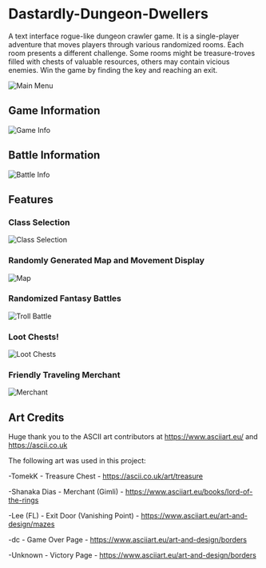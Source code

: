 # Dastardly-Dungeon-Dwellers
A text interface rogue-like dungeon crawler game. It is a single-player adventure that moves players through various randomized rooms. Each room presents a different challenge. Some rooms might be treasure-troves filled with chests of valuable resources, others may contain vicious enemies. Win the game by finding the key and reaching an exit.

![Main Menu](https://github.com/Cloudismss/Dastardly-Dungeon-Dwellers/blob/main/images/main%20menu.png)

## Game Information

![Game Info](https://github.com/Cloudismss/Dastardly-Dungeon-Dwellers/blob/main/images/info.png)

## Battle Information

![Battle Info](https://github.com/Cloudismss/Dastardly-Dungeon-Dwellers/blob/main/images/battle%20info.png)

## Features

### Class Selection

![Class Selection](https://github.com/Cloudismss/Dastardly-Dungeon-Dwellers/blob/main/images/archer.png)

### Randomly Generated Map and Movement Display

![Map](https://github.com/Cloudismss/Dastardly-Dungeon-Dwellers/blob/main/images/map.png)

### Randomized Fantasy Battles

![Troll Battle](https://github.com/Cloudismss/Dastardly-Dungeon-Dwellers/blob/main/images/troll.png)

### Loot Chests!

![Loot Chests](https://github.com/Cloudismss/Dastardly-Dungeon-Dwellers/blob/main/images/chest.png)

### Friendly Traveling Merchant

![Merchant](https://github.com/Cloudismss/Dastardly-Dungeon-Dwellers/blob/main/images/merchant.png)

## Art Credits
Huge thank you to the ASCII art contributors at https://www.asciiart.eu/ and https://ascii.co.uk

The following art was used in this project:

-TomekK - Treasure Chest - https://ascii.co.uk/art/treasure

-Shanaka Dias - Merchant (Gimli) - https://www.asciiart.eu/books/lord-of-the-rings

-Lee (FL) - Exit Door (Vanishing Point) - https://www.asciiart.eu/art-and-design/mazes

-dc - Game Over Page - https://www.asciiart.eu/art-and-design/borders

-Unknown - Victory Page - https://www.asciiart.eu/art-and-design/borders
